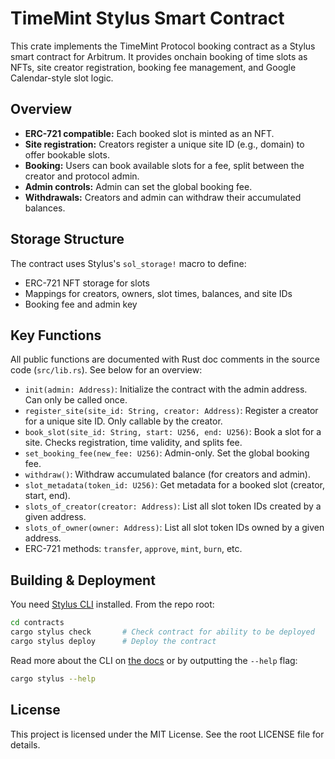 # TimeMint Stylus Smart Contract

This crate implements the TimeMint Protocol booking contract as a Stylus smart contract for Arbitrum. It provides onchain booking of time slots as NFTs, site creator registration, booking fee management, and Google Calendar-style slot logic.

## Overview

- **ERC-721 compatible:** Each booked slot is minted as an NFT.
- **Site registration:** Creators register a unique site ID (e.g., domain) to offer bookable slots.
- **Booking:** Users can book available slots for a fee, split between the creator and protocol admin.
- **Admin controls:** Admin can set the global booking fee.
- **Withdrawals:** Creators and admin can withdraw their accumulated balances.

## Storage Structure

The contract uses Stylus's `sol_storage!` macro to define:
- ERC-721 NFT storage for slots
- Mappings for creators, owners, slot times, balances, and site IDs
- Booking fee and admin key

## Key Functions

All public functions are documented with Rust doc comments in the source code (`src/lib.rs`). See below for an overview:

- `init(admin: Address)`: Initialize the contract with the admin address. Can only be called once.
- `register_site(site_id: String, creator: Address)`: Register a creator for a unique site ID. Only callable by the creator.
- `book_slot(site_id: String, start: U256, end: U256)`: Book a slot for a site. Checks registration, time validity, and splits fee.
- `set_booking_fee(new_fee: U256)`: Admin-only. Set the global booking fee.
- `withdraw()`: Withdraw accumulated balance (for creators and admin).
- `slot_metadata(token_id: U256)`: Get metadata for a booked slot (creator, start, end).
- `slots_of_creator(creator: Address)`: List all slot token IDs created by a given address.
- `slots_of_owner(owner: Address)`: List all slot token IDs owned by a given address.
- ERC-721 methods: `transfer`, `approve`, `mint`, `burn`, etc.

## Building & Deployment

You need [Stylus CLI](https://docs.arbitrum.io/stylus/) installed. From the repo root:

```sh
cd contracts
cargo stylus check       # Check contract for ability to be deployed
cargo stylus deploy      # Deploy the contract
```

Read more about the CLI on [the docs](https://docs.arbitrum.io/stylus/) or by outputting the `--help` flag:

```sh
cargo stylus --help
```

## License

This project is licensed under the MIT License. See the root LICENSE file for details.